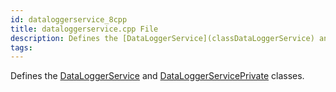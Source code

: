 ```yaml
---
id: dataloggerservice_8cpp
title: dataloggerservice.cpp File
description: Defines the [DataLoggerService](classDataLoggerService) and [DataLoggerServicePrivate](classDataLoggerServicePrivate) classes.
tags:
---
```

Defines the [DataLoggerService](classDataLoggerService) and [DataLoggerServicePrivate](classDataLoggerServicePrivate) classes.




